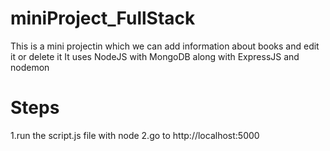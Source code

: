 # miniProject_FullStack
 This is a mini projectin which we can add information about books and edit it or delete it
 It uses NodeJS with MongoDB along with ExpressJS and nodemon

# Steps
1.run the script.js file with node
2.go to http://localhost:5000
